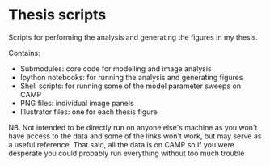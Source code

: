 # Thesis scripts

Scripts for performing the analysis and generating the figures in my thesis.

Contains:
- Submodules: core code for modelling and image analysis
- Ipython notebooks: for running the analysis and generating figures
- Shell scripts: for running some of the model parameter sweeps on CAMP
- PNG files: individual image panels
- Illustrator files: one for each thesis figure

NB. Not intended to be directly run on anyone else's machine as you won't have access to the data and some of the links won't work, but may serve as a useful reference. That said, all the data is on CAMP so if you were desperate you could probably run everything without too much trouble